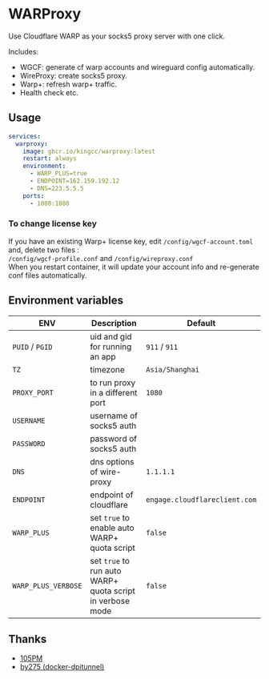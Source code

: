 # WARProxy

Use Cloudflare WARP as your socks5 proxy server with one click.

Includes:
- WGCF: generate cf warp accounts and wireguard config automatically.
- WireProxy: create socks5 proxy.
- Warp+: refresh warp+ traffic.
- Health check etc.

## Usage

```yaml
services:
  warproxy:
    image: ghcr.io/kingcc/warproxy:latest
    restart: always
    environment:
      - WARP_PLUS=true
      - ENDPOINT=162.159.192.12
      - DNS=223.5.5.5
    ports:
      - 1080:1080
```

### To change license key
If you have an existing Warp+ license key, edit `/config/wgcf-account.toml` and,  delete two files :  
`/config/wgcf-profile.conf` and `/config/wireproxy.conf`  
When you restart container, it will update your account info and re-generate conf files automatically.


## Environment variables

| ENV  | Description  | Default  |
|---|---|---|
| ```PUID``` / ```PGID```  | uid and gid for running an app  | ```911``` / ```911```  |
| ```TZ```  | timezone  | ```Asia/Shanghai```  |
| ```PROXY_PORT```  | to run proxy in a different port  | ```1080``` |
| ```USERNAME```  | username of socks5 auth  |  |
| ```PASSWORD```  | password of socks5 auth  |  |
| ```DNS```  | dns options of wire-proxy  | ```1.1.1.1``` |
| ```ENDPOINT```  | endpoint of cloudflare | ```engage.cloudflareclient.com``` |
| ```WARP_PLUS```  | set ```true``` to enable auto WARP+ quota script  | ```false``` |
| ```WARP_PLUS_VERBOSE```  | set ```true``` to run auto WARP+ quota script in verbose mode   | ```false```  |


## Thanks
* [105PM](https://github.com/105PM/docker-warproxy)
* [by275 (docker-dpitunnel)](https://github.com/by275/docker-dpitunnel)